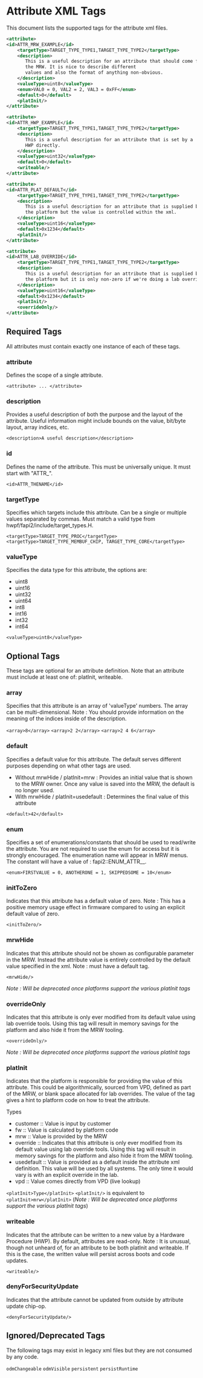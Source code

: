 
# Attribute XML Tags

This document lists the supported tags for the attribute xml files.

```xml
<attribute>
<id>ATTR_MRW_EXAMPLE</id>
    <targetType>TARGET_TYPE_TYPE1,TARGET_TYPE_TYPE2</targetType>
    <description>
       This is a useful description for an attribute that should come from
       the MRW. It is nice to describe different
       values and also the format of anything non-obvious.
    </description>
    <valueType>uint8</valueType>
    <enum>VAL0 = 0, VAL2 = 2, VAL3 = 0xFF</enum>
    <default>0</default>
    <platInit/>
</attribute>

<attribute>
<id>ATTR_HWP_EXAMPLE</id>
    <targetType>TARGET_TYPE_TYPE1,TARGET_TYPE_TYPE2</targetType>
    <description>
       This is a useful description for an attribute that is set by a
       HWP directly.
    </description>
    <valueType>uint32</valueType>
    <default>0</default>
    <writeable/>
</attribute>

<attribute>
<id>ATTR_PLAT_DEFAULT</id>
    <targetType>TARGET_TYPE_TYPE1,TARGET_TYPE_TYPE2</targetType>
    <description>
       This is a useful description for an attribute that is supplied by
       the platform but the value is controlled within the xml.
    </description>
    <valueType>uint16</valueType>
    <default>0x1234</default>
    <platInit/>
</attribute>

<attribute>
<id>ATTR_LAB_OVERRIDE</id>
    <targetType>TARGET_TYPE_TYPE1,TARGET_TYPE_TYPE2</targetType>
    <description>
       This is a useful description for an attribute that is supplied by
       the platform but it is only non-zero if we're doing a lab override.
    </description>
    <valueType>uint16</valueType>
    <default>0x1234</default>
    <platInit/>
    <overrideOnly/>
</attribute>

```

## Required Tags
All attributes must contain exactly one instance of each of these tags.

### attribute
Defines the scope of a single attribute.

`<attribute> ... </attribute>`

### description
Provides a useful description of both the purpose and the layout of the attribute.  Useful information might include bounds on the value, bit/byte layout, array indices, etc.

`<description>A useful description</description>`

### id
Defines the name of the attribute.
This must be universally unique.
It must start with "ATTR_".

`<id>ATTR_THENAME</id>`

### targetType
Specifies which targets include this attribute.
Can be a single or multiple values separated by commas.
Must match a valid type from hwpf/fapi2/include/target_types.H.

`<targetType>TARGET_TYPE_PROC</targetType>`
`<targetType>TARGET_TYPE_MEMBUF_CHIP, TARGET_TYPE_CORE</targetType>`

### valueType
Specifies the data type for this attribute, the options are:
- uint8
- uint16
- uint32
- uint64
- int8
- int16
- int32
- int64

`<valueType>uint8</valueType>`


## Optional Tags
These tags are optional for an attribute definition.
Note that an attribute must include at least one of: platInit, writeable.

### array
Specifies that this attribute is an array of 'valueType' numbers.  The array can be multi-dimensional.
Note : You should provide information on the meaning of the indices inside of the description.

`<array>8</array>`
`<array>2 2</array>`
`<array>2 4 6</array>`

### default
Specifies a default value for this attribute.  The default serves different purposes depending on what other tags are used.
* Without mrwHide / platInit=mrw : Provides an initial value that is shown to the MRW owner.  Once any value is saved into the MRW, the default is no longer used.
* With mrwHide / platInit=usedefault : Determines the final value of this attribute

`<default>42</default>`

### enum
Specifies a set of enumerations/constants that should be used to read/write the attribute.  You are not required to use the enum for access but it is strongly encouraged.  The enumeration name will appear in MRW menus.
The constant will have a value of : fapi2::ENUM_ATTR_<name of attribute>_<enum string>.

`<enum>FIRSTVALUE = 0, ANOTHERONE = 1, SKIPPEDSOME = 10</enum>`

### initToZero
Indicates that this attribute has a default value of zero.
Note : This has a positive memory usage effect in firmware compared to using an explicit default value of zero.

`<initToZero/>`

### mrwHide
Indicates that this attribute should not be shown as configurable parameter in the MRW.  Instead the attribute value is entirely controlled by the default value specified in the xml.
Note : must have a default tag.

`<mrwHide/>`

*Note : Will be deprecated once platforms support the various platInit tags*

### overrideOnly
Indicates that this attribute is only ever modified from its default value using lab override tools.  Using this tag will result in memory savings for the platform and also hide it from the MRW tooling.

`<overrideOnly/>`

*Note : Will be deprecated once platforms support the various platInit tags*

### platInit
Indicates that the platform is responsible for providing the value of this attribute.  This could be algorithmically, sourced from VPD, defined as part of the MRW, or blank space allocated for lab overrides.  The value of the tag gives a hint to platform code on how to treat the attribute.

Types
* customer :: Value is input by customer
* fw  :: Value is calculated by platform code
* mrw :: Value is provided by the MRW
* override :: Indicates that this attribute is only ever modified from its default value using lab override tools.  Using this tag will result in memory savings for the platform and also hide it from the MRW tooling.
* usedefault :: Value is provided as a default inside the attribute xml definition.  This value will be used by all systems.  The only time it would vary is with an explicit override in the lab.
* vpd :: Value comes directly from VPD (live lookup)

`<platInit>Type</platInit>`
`<platInit/>` is equivalent to `<platInit>mrw</platInit>` (*Note : Will be deprecated once platforms support the various platInit tags*)

### writeable
Indicates that the attribute can be written to a new value by a Hardware Procedure (HWP).  By default, attributes are read-only.
Note : It is unusual, though not unheard of, for an attribute to be both platInit and writeable.  If this is the case, the written value will persist across boots and code updates.

`<writeable/>`

### denyForSecurityUpdate
Indicates that the attribute cannot be updated from outside by attribute update chip-op.

`<denyForSecurityUpdate/>`


## Ignored/Deprecated Tags
The following tags may exist in legacy xml files but they are not consumed by any code.

`odmChangeable`
`odmVisible`
`persistent`
`persistRuntime`
